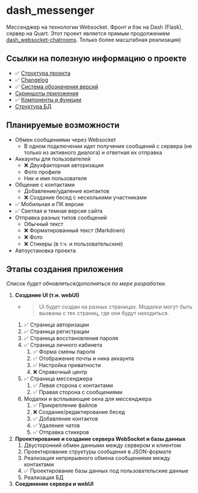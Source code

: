 # dash_messenger
Мессенджер на технологии Websocket. Фронт и бэк на Dash (Flask), сервер на Quart.
Этот проект является прямым продолжением [dash_websocket-chatrooms](https://github.com/MichaelODeli/dash_websocket-chatrooms). Только более масштабная реализация)

## Ссылки на полезную информацию о проекте
- ✅ [Cтруктура проекта](#этапы-создания-приложения)
- ✅ [Changelog](CHANGELOG.md)
- ✅ [Система обозначения версий](VERSIONS.md)
- [Скриншоты приложения](SCREENSHOTS.md)
- ✅ [Компоненты и функции](COMPONENTS.md)
- [Структура БД](./server/db/DB.md)

## Планируемые возможности
- Обмен сообщениями через Websocket
    - В одном подключении идет получение сообщений с сервера (не только из активного диалога) и ответная их отправка
- Аккаунты для пользователей
    - ❌ Двухфакторная авторизация
    - Фото профиля
    - Ник и имя пользователя
- Общение с контактами
    - Добавление/удаление контактов
    - ❌ Создание бесед с несколькими участниками
- ✅ Мобильная и ПК версии
- ✅ Светлая и темная версия сайта
- Отправка разных типов сообщений
    - Обычный текст
    - ❌ Форматированный текст (Markdown)
    - ❌ Фото
    - ❌ Стикеры (в т.ч. и пользовательские)
- Автоустановка проекта

## Этапы создания приложения
*Список будет обновляться/дополняться по мере разработки.*
1. **Создание UI (т.н. webUI)**
    - > UI будет создан на разных страницах. Модалки могут быть вызваны с тех страниц, где они будут находиться.
    1. ✅ Страница авторизации
    1. ✅ Страница регистрации
    1. ✅ Страница восстановления пароля
    1. ✅ Страница личного кабинета
        1. ✅ Форма смены пароля
        1. ✅ Отображение почты и ника аккаунта
        1. ✅ Настройка приватности
        1. ❌ Справочный центр
    1. ✅ Страница мессенджера
        1. ✅ Левая сторона с контактами
        1. ✅ Правая сторона с сообщениями
    1. Модалки и всплывающие окна для мессенджера
        1. ✅ Прикрепление файлов
        1. ❌ Создание/редактирование бесед
        1. ✅ Добавление контактов
        1. ✅ Удаление чатов
        1. ✅ Отправка стикеров
1. **Проектирование и создание сервера WebSocket и базы данных**
    1. Двусторонний обмен данными между сервером и клиентом
    1. Проектирование структуры сообщения в JSON-формате
    1. Реализация непрерывного обмена сообщениями между контактами
    1. ✅ Проектирование базы данных под пользовательские данные
    1. Реализация БД
1. **Соединение сервера и webUI**